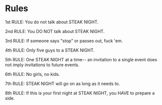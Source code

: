 Rules
=====
1st RULE: You do not talk about STEAK NIGHT.

2nd RULE: You DO NOT talk about STEAK NIGHT.

3rd RULE: If someone says "stop" or passes out, fuck 'em.

4th RULE: Only five guys to a STEAK NIGHT.

5th RULE: One STEAK NIGHT at a time-- an invitation to a single event does not imply invitations to future events.

6th RULE: No girls, no kids.

7th RULE: STEAK NIGHT will go on as long as it needs to.

8th RULE: If this is your first night at STEAK NIGHT, you HAVE to prepare a side.
